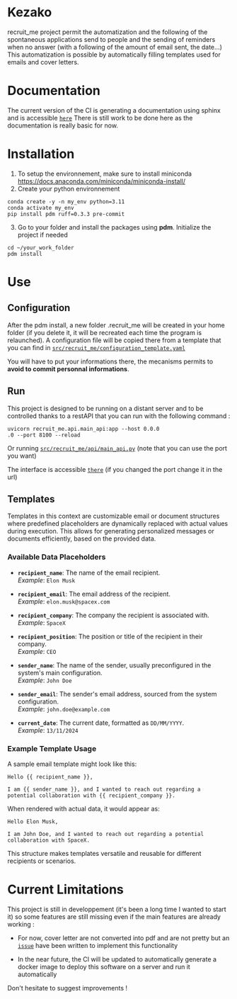 # Kezako
recruit_me project permit the automatization and the following of the spontaneous applications send to people and the sending of reminders when no answer (with a following of the amount of email sent, the date...)
This automatization is possible by automatically filling templates used for emails and cover letters.

# Documentation
The current version of the CI is generating a documentation using sphinx and is accessible [`here`](https://arnaudsomville.github.io/recruit_me/)
There is still work to be done here as the documentation is really basic for now. 

# Installation

1. To setup the environnement, make sure to install miniconda https://docs.anaconda.com/miniconda/miniconda-install/
2. Create your python environnement
```
conda create -y -n my_env python=3.11
conda activate my_env
pip install pdm ruff=0.3.3 pre-commit
```
3. Go to your folder and install the packages using **pdm**. Initialize the project if needed
```
cd ~/your_work_folder
pdm install
```

# Use

## Configuration
After the pdm install, a new folder .recruit_me will be created in your home folder (if you delete it, it will be recreated each time the program is relaunched). A configuration file will be copied there from a template that you can find in [`src/recruit_me/configuration_template.yaml`](src/recruit_me/configuration_template.yaml)

You will have to put your informations there, the mecanisms permits to **avoid to commit personnal informations**.

## Run
This project is designed to be running on a distant server and to be controlled thanks to a restAPI that you can run with the following command :
```
uvicorn recruit_me.api.main_api:app --host 0.0.0
.0 --port 8100 --reload
```
Or running [`src/recruit_me/api/main_api.py`](src/recruit_me/api/main_api.py) (note that you can use the port you want)

The interface is accessible [`there`](http://localhost:8100/docs) (if you changed the port change it in the url)

## Templates

Templates in this context are customizable email or document structures where predefined placeholders are dynamically replaced with actual values during execution. This allows for generating personalized messages or documents efficiently, based on the provided data.

### Available Data Placeholders

- **`recipient_name`**: The name of the email recipient.  
  *Example*: `Elon Musk`

- **`recipient_email`**: The email address of the recipient.  
  *Example*: `elon.musk@spacex.com`

- **`recipient_company`**: The company the recipient is associated with.  
  *Example*: `SpaceX`

- **`recipient_position`**: The position or title of the recipient in their company.  
  *Example*: `CEO`

- **`sender_name`**: The name of the sender, usually preconfigured in the system's main configuration.  
  *Example*: `John Doe`

- **`sender_email`**: The sender's email address, sourced from the system configuration.  
  *Example*: `john.doe@example.com`

- **`current_date`**: The current date, formatted as `DD/MM/YYYY`.  
  *Example*: `13/11/2024`

### Example Template Usage

A sample email template might look like this:

```plaintext
Hello {{ recipient_name }},

I am {{ sender_name }}, and I wanted to reach out regarding a potential collaboration with {{ recipient_company }}.
```
When rendered with actual data, it would appear as:
```plaintext
Hello Elon Musk,

I am John Doe, and I wanted to reach out regarding a potential collaboration with SpaceX.
```

This structure makes templates versatile and reusable for different recipients or scenarios.

# Current Limitations
This project is still in developpement (it's been a long time I wanted to start it) so some features are still missing even if the main features are already working :
- For now, cover letter are not converted into pdf and are not pretty but an  [`issue`](https://github.com/arnaudsomville/recruit_me/issues/3) have been written to implement this functionality

- In the near future, the CI will be updated to automatically generate a docker image to deploy this software on a server and run it automatically

Don't hesitate to suggest improvements !